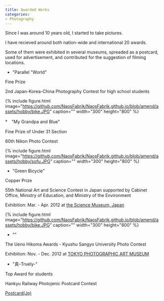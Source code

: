 ```yaml
---
title: Awarded Works
categories:
- Photography
---
```


Since I was around 10 years old, I started to take pictures.

I have recieved around both nation-wide and international 20 awards. 

<!-- more -->

Some of them were exhibited in several museums, spreaded as a postcard, used for advertisement, and contributed for the suggestion of filming locations.

* "Parallel "World"

Fine Prize

2nd Japan-Korea-China Photography Contest for high school students

{% include figure.html image="https://github.com/NaosFabrik/NaosFabrik.github.io/blob/amend/assets/hobby/bike.JPG" caption="" width="300" height="800" %}


*　"My Grandpa and Blue"

Fine Prize of Under 31 Section 

60th Nikon Photo Contest

{% include figure.html image="https://github.com/NaosFabrik/NaosFabrik.github.io/blob/amend/assets/hobby/sofu.JPG" caption="" width="300" height="800" %}



* "Green Bicycle"

Copper Prize

55th National Art and Science Contest in Japan supported by Cabinet Office, Ministry of Education, and Ministry of the Environment

Exhibition: Mar. - Apr. 2012 at [the Science Museum, Japan](https://www.jsf.or.jp/en/)

{% include figure.html image="https://github.com/NaosFabrik/NaosFabrik.github.io/blob/amend/assets/hobby/bike.JPG" caption="" width="300" height="800" %}




* ""

The Ueno Hikoma Awards - Kyushu Sangyo University Photo Contest

Exhibition: Nov. - Dec. 2012 at [TOKYO PHOTOGRAPHIC ART MUSEUM](https://topmuseum.jp/e/contents/index.html)

* "真-Truely-"

Top Award for students

Hankyu Railway Photojenic Postcard Contest

[Postcard(Jp)](https://www.hankyu.co.jp/eehagaki/eehagaki2012/images/pdf/ukyo09.pdf)



